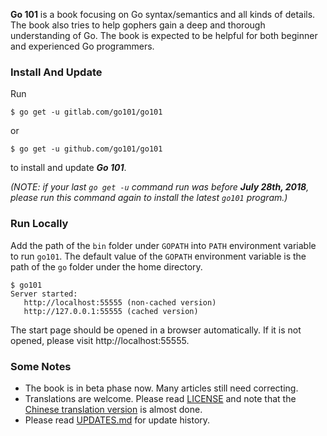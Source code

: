 <b>Go 101</b> is a book focusing on Go syntax/semantics and all kinds of details.
The book also tries to help gophers gain a deep and thorough understanding of Go.
The book is expected to be helpful for both beginner and experienced Go programmers.

### Install And Update

Run

```
$ go get -u gitlab.com/go101/go101
```

or

```
$ go get -u github.com/go101/go101
```

to install and update ***Go 101***.

*(NOTE: if your last `go get -u` command run was before __July 28th, 2018__,
please run this command again to install the latest `go101` program.)*

### Run Locally

Add the path of the `bin` folder under `GOPATH`
into `PATH` environment variable to run `go101`.
The default value of the `GOPATH` environment variable
is the path of the `go` folder under the home directory.

```
$ go101
Server started:
   http://localhost:55555 (non-cached version)
   http://127.0.0.1:55555 (cached version)
```

The start page should be opened in a browser automatically.
If it is not opened, please visit http://localhost:55555.

### Some Notes

* The book is in beta phase now. Many articles still need correcting.
* Translations are welcome. Please read [LICENSE](LICENSE) and note that the
  [Chinese translation version](https://github.com/Golang101/golang101) is almost done.
* Please read [UPDATES.md](UPDATES.md) for update history.
